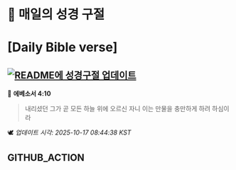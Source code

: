 # 🙏 매일의 성경 구절
# [Daily Bible verse]
## [![README에 성경구절 업데이트](https://github.com/DONGSUKA/first_test/actions/workflows/update-readme-bible.yml/badge.svg)](https://github.com/DONGSUKA/first_test/actions/workflows/update-readme-bible.yml)
<!-- START_BIBLE_VERSE -->
📖 **에베소서 4:10**
> 내리셨던 그가 곧 모든 하늘 위에 오르신 자니 이는 만물을 충만하게 하려 하심이라

🕊️ _업데이트 시각: 2025-10-17 08:44:38 KST_
  <!-- END_BIBLE_VERSE -->
## GITHUB_ACTION
